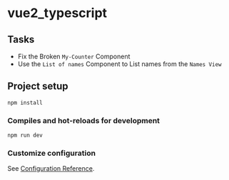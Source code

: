 # vue2_typescript

## Tasks

- Fix the Broken `My-Counter` Component
- Use the `List of names` Component to List names from the `Names View`

## Project setup

```
npm install
```

### Compiles and hot-reloads for development

```
npm run dev
```

### Customize configuration

See [Configuration Reference](https://cli.vuejs.org/config/).
